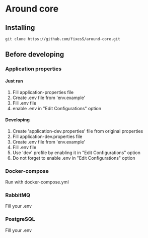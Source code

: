 # Around core
## Installing
`git clone https://github.com/fixesS/around-core.git`
## Before developing
### Application properties
#### Just run
1. Fill application-properties file
2. Create .env file from 'env.example'
3. Fill .env file
4. enable .env in "Edit Configurations" option
#### Developing
1. Create 'application-dev.properties' file from original properties
2. Fill application-dev.properties file
3. Create .env file from 'env.example'
4. Fill .env file 
5. Use 'dev' profile by enabling it in "Edit Configurations" option
6. Do not forget to enable .env in "Edit Configurations" option
### Docker-compose
Run with docker-compose.yml
### RabbitMQ
Fill your .env
### PostgreSQL
Fill your .env
